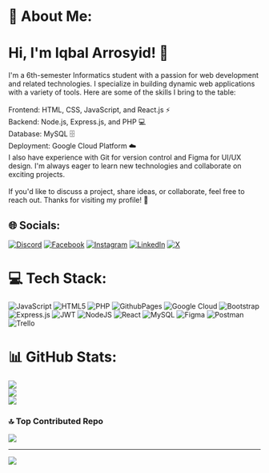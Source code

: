 # 💫 About Me:
# Hi, I'm Iqbal Arrosyid! 👋
I'm a 6th-semester Informatics student with a passion for web development and related technologies. I specialize in building dynamic web applications with a variety of tools. Here are some of the skills I bring to the table:<br><br>Frontend: HTML, CSS, JavaScript, and React.js ⚡<br>Backend: Node.js, Express.js, and PHP 💻<br>Database: MySQL 🗄️<br>Deployment: Google Cloud Platform ☁️<br>I also have experience with Git for version control and Figma for UI/UX design. I'm always eager to learn new technologies and collaborate on exciting projects.<br><br>If you'd like to discuss a project, share ideas, or collaborate, feel free to reach out. Thanks for visiting my profile! 🚀


## 🌐 Socials:
[![Discord](https://img.shields.io/badge/Discord-%237289DA.svg?logo=discord&logoColor=white)](https://discord.gg/iqbalarrosyid) [![Facebook](https://img.shields.io/badge/Facebook-%231877F2.svg?logo=Facebook&logoColor=white)](https://facebook.com/iqbal.arrosyid15) [![Instagram](https://img.shields.io/badge/Instagram-%23E4405F.svg?logo=Instagram&logoColor=white)](https://instagram.com/iqbal.arrosyid_) [![LinkedIn](https://img.shields.io/badge/LinkedIn-%230077B5.svg?logo=linkedin&logoColor=white)](https://linkedin.com/in/iqbal-arrosyid-72155427b) [![X](https://img.shields.io/badge/X-black.svg?logo=X&logoColor=white)](https://x.com/IqbalArrosyid15) 

# 💻 Tech Stack:
![JavaScript](https://img.shields.io/badge/javascript-%23323330.svg?style=for-the-badge&logo=javascript&logoColor=%23F7DF1E) ![HTML5](https://img.shields.io/badge/html5-%23E34F26.svg?style=for-the-badge&logo=html5&logoColor=white) ![PHP](https://img.shields.io/badge/php-%23777BB4.svg?style=for-the-badge&logo=php&logoColor=white) ![GithubPages](https://img.shields.io/badge/github%20pages-121013?style=for-the-badge&logo=github&logoColor=white) ![Google Cloud](https://img.shields.io/badge/GoogleCloud-%234285F4.svg?style=for-the-badge&logo=google-cloud&logoColor=white) ![Bootstrap](https://img.shields.io/badge/bootstrap-%238511FA.svg?style=for-the-badge&logo=bootstrap&logoColor=white) ![Express.js](https://img.shields.io/badge/express.js-%23404d59.svg?style=for-the-badge&logo=express&logoColor=%2361DAFB) ![JWT](https://img.shields.io/badge/JWT-black?style=for-the-badge&logo=JSON%20web%20tokens) ![NodeJS](https://img.shields.io/badge/node.js-6DA55F?style=for-the-badge&logo=node.js&logoColor=white) ![React](https://img.shields.io/badge/react-%2320232a.svg?style=for-the-badge&logo=react&logoColor=%2361DAFB) ![MySQL](https://img.shields.io/badge/mysql-%2300000f.svg?style=for-the-badge&logo=mysql&logoColor=white) ![Figma](https://img.shields.io/badge/figma-%23F24E1E.svg?style=for-the-badge&logo=figma&logoColor=white) ![Postman](https://img.shields.io/badge/Postman-FF6C37?style=for-the-badge&logo=postman&logoColor=white) ![Trello](https://img.shields.io/badge/Trello-%23026AA7.svg?style=for-the-badge&logo=Trello&logoColor=white)
# 📊 GitHub Stats:
![](https://github-readme-stats.vercel.app/api?username=iqbalarrosyid&theme=dark&hide_border=true&include_all_commits=true&count_private=false)<br/>
![](https://github-readme-streak-stats.herokuapp.com/?user=iqbalarrosyid&theme=dark&hide_border=true)<br/>
![](https://github-readme-stats.vercel.app/api/top-langs/?username=iqbalarrosyid&theme=dark&hide_border=true&include_all_commits=true&count_private=false&layout=compact)

### 🔝 Top Contributed Repo
![](https://github-contributor-stats.vercel.app/api?username=iqbalarrosyid&limit=5&theme=dark&combine_all_yearly_contributions=true)

---
[![](https://visitcount.itsvg.in/api?id=iqbalarrosyid&icon=0&color=0)](https://visitcount.itsvg.in)

<!-- Proudly created with GPRM ( https://gprm.itsvg.in ) -->
